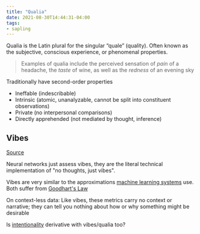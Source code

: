 ```yaml
---
title: "Qualia"
date: 2021-08-30T14:44:31-04:00
tags:
- sapling
---
```


Qualia is the Latin plural for the singular “quale” (quality). Often known as the subjective, conscious experience, or phenomenal properties.

> Examples of qualia include the perceived sensation of _pain_ of a headache, the _taste_ of wine, as well as the _redness_ of an evening sky

Traditionally have second-order properties
- Ineffable (indescribable)
- Intrinsic (atomic, unanalyzable, cannot be split into constituent observations)
- Private (no interpersonal comparisons)
- Directly apprehended (not mediated by thought, inference)

## Vibes
[Source](https://reallifemag.com/nameless-feeling/)

Neural networks just assess vibes, they are the literal technical implementation of "no thoughts, just vibes".

Vibes are very similar to the approximations [machine learning systems](thoughts/machine%20learning.md) use. Both suffer from [Goodhart's Law](thoughts/Goodhart's%20Law.md)

On context-less data: Like vibes, these metrics carry no context or narrative; they can tell you nothing about how or why something might be desirable

Is [intentionality](thoughts/intentionality.md) derivative with vibes/qualia too?
